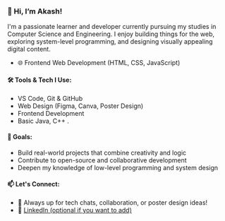 

### 👋 Hi, I’m Akash!

I'm a passionate learner and developer currently pursuing my studies in Computer Science and Engineering. I enjoy building things for the web, exploring system-level programming, and designing visually appealing digital content.
- 🌐 Frontend Web Development (HTML, CSS, JavaScript)

#### 🛠️ Tools & Tech I Use:
- VS Code, Git & GitHub
- Web Design (Figma, Canva, Poster Design)
- Frontend Development
- Basic Java, C++ . 

#### 🎯 Goals:
- Build real-world projects that combine creativity and logic
- Contribute to open-source and collaborative development
- Deepen my knowledge of low-level programming and system design

#### 📫 Let's Connect:
- 💬 Always up for tech chats, collaboration, or poster design ideas!
- 🔗 [LinkedIn (optional if you want to add)](www.linkedin.com/in/akash-ahirwar-50292a309)
